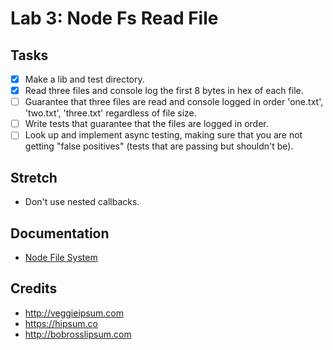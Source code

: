 # Lab 3: Node Fs Read File

## Tasks
- [x] Make a lib and test directory.
- [x] Read three files and console log the first 8 bytes in hex of each file.
- [ ] Guarantee that three files are read and console logged in order 'one.txt', 'two.txt', 'three.txt' regardless of file size.
- [ ] Write tests that guarantee that the files are logged in order.
- [ ] Look up and implement async testing, making sure that you are not getting "false positives" (tests that are passing but shouldn't be).

## Stretch
* Don't use nested callbacks.

## Documentation
* [Node File System](https://nodejs.org/dist/latest-v6.x/docs/api/fs.html)

## Credits
* http://veggieipsum.com
* https://hipsum.co
* http://bobrosslipsum.com
